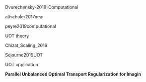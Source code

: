 Dvurechensky-2018-Computational

altschuler2017near

peyre2019computational



UOT theory

Chizat_Scaling_2016

Sejourne2019UOT



UOT application

**Parallel Unbalanced Optimal Transport Regularization for Imagin**
